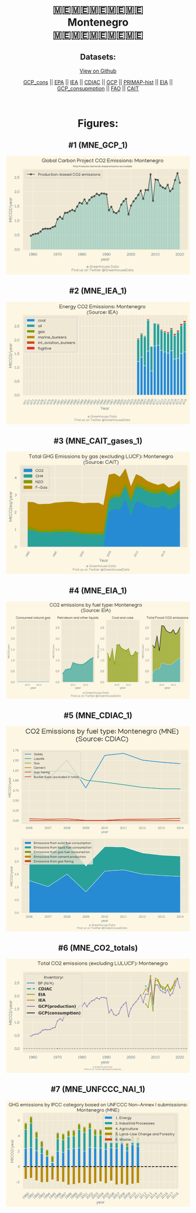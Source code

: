 
<center>
<h1 align="center">
🇲🇪🇲🇪🇲🇪🇲🇪🇲🇪
<br>
Montenegro
<br>
🇲🇪🇲🇪🇲🇪🇲🇪🇲🇪
</h1>
<h2>Datasets:</h2>
<p><a href="https://github.com/dquintani/Greenhouse-Data/tree/master/country_data/MNE_Montenegro/data">View on Github</a>
<br></p><p><a href="data/MNE_GCP_cons.csv">GCP_cons</a> || <a href="data/MNE_EPA.csv">EPA</a> || <a href="data/MNE_IEA.csv">IEA</a> || <a href="data/MNE_CDIAC.csv">CDIAC</a> || <a href="data/MNE_GCP.csv">GCP</a> || <a href="data/MNE_PRIMAP-hist.csv">PRIMAP-hist</a> || <a href="data/MNE_EIA.csv">EIA</a> || <a href="data/MNE_GCP_consupmption.csv">GCP_consupmption</a> || <a href="data/MNE_FAO.csv">FAO</a> || <a href="data/MNE_CAIT.csv">CAIT</a></p><p><br></p>
<h1>Figures:</h1><h2>#1 (MNE_GCP_1)</h2>
<p><img alt="" src="figures/MNE_GCP_1.png" /></p><h2>#2 (MNE_IEA_1)</h2>
<p><img alt="" src="figures/MNE_IEA_1.png" /></p><h2>#3 (MNE_CAIT_gases_1)</h2>
<p><img alt="" src="figures/MNE_CAIT_gases_1.png" /></p><h2>#4 (MNE_EIA_1)</h2>
<p><img alt="" src="figures/MNE_EIA_1.png" /></p><h2>#5 (MNE_CDIAC_1)</h2>
<p><img alt="" src="figures/MNE_CDIAC_1.png" /></p><h2>#6 (MNE_CO2_totals)</h2>
<p><img alt="" src="figures/MNE_CO2_totals.png" /></p><h2>#7 (MNE_UNFCCC_NAI_1)</h2>
<p><img alt="" src="figures/MNE_UNFCCC_NAI_1.png" /></p>